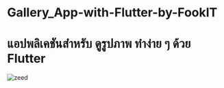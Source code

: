 # Gallery_App-with-Flutter-by-FookIT
# แอปพลิเคชันสำหรับ ดูรูปภาพ ทำง่าย ๆ ด้วย Flutter 
![zeed](https://github.com/ChairawichZ6/Gallery_App-with-Flutter-by-FookIT/assets/70460005/c38959d5-e45e-4fbd-89a5-42bb507a1684)

